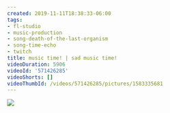 ```yaml
---
created: 2019-11-11T18:38:33-06:00
tags:
- fl-studio
- music-production
- song-death-of-the-last-organism
- song-time-echo
- twitch
title: music time! | sad music time!
videoDuration: 5906
videoId: '571426285'
videoShorts: []
videoThumbId: /videos/571426285/pictures/1583335681
---
```


![](20191112003833.jpg)
